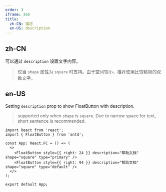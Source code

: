 ```yaml
---
order: 3
iframe: 360
title:
  zh-CN: 描述
  en-US: description
---
```


## zh-CN

可以通过 `description` 设置文字内容。

> 仅当 `shape` 属性为 `square` 时支持。由于空间较小，推荐使用比较精简的双数文字。

## en-US

Setting `description` prop to show FloatButton with description.

> supported only when `shape` is `square`. Due to narrow space for text, short sentence is recommended.

```tsx
import React from 'react';
import { FloatButton } from 'antd';

const App: React.FC = () => (
  <>
    <FloatButton style={{ right: 24 }} description="帮助文档" shape="square" type="primary" />
    <FloatButton style={{ right: 94 }} description="帮助文档" shape="square" type="default" />
  </>
);

export default App;
```
